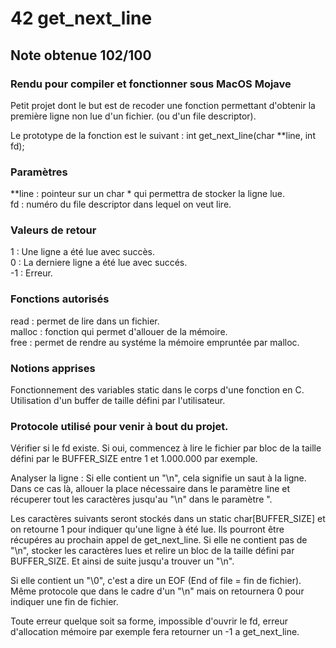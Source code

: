 # 42 get_next_line
## Note obtenue 102/100
### Rendu pour compiler et fonctionner sous MacOS Mojave

Petit projet dont le but est de recoder une fonction permettant d'obtenir la première ligne non lue d'un fichier. (ou d'un file descriptor). 

Le prototype de la fonction est le suivant :
  int get_next_line(char **line, int fd);

### Paramètres    
**line : pointeur sur un char * qui permettra de stocker la ligne lue.  
fd     : numéro du file descriptor dans lequel on veut lire.  
  
### Valeurs de retour
1 : Une ligne a été lue avec succès.  
0 : La derniere ligne a été lue avec succés.  
-1 : Erreur.  
 
### Fonctions autorisés 
read : permet de lire dans un fichier.   
malloc : fonction qui permet d'allouer de la mémoire.   
free : permet de rendre au systéme la mémoire empruntée par malloc.   

### Notions apprises 
Fonctionnement des variables static dans le corps d'une fonction en C.  
Utilisation d'un buffer de taille défini par l'utilisateur.

### Protocole utilisé pour venir à bout du projet.
Vérifier si le fd existe.
Si oui, commencez à lire le fichier par bloc de la taille défini par le BUFFER_SIZE entre 1 et 1.000.000 par exemple.  

Analyser la ligne : Si elle contient un "\n", cela signifie un saut à la ligne.  
Dans ce cas là,  allouer la place nécessaire dans le paramètre line et récuperer tout les caractères jusqu'au "\n" dans le paramètre "\.   

Les caractères suivants seront stockés dans un static char[BUFFER_SIZE] et on retourne 1 pour indiquer qu'une ligne à été lue.
Ils pourront être récupéres au prochain appel de get_next_line.
Si elle ne contient pas de "\n", stocker les caractères lues et relire un bloc de la taille défini par BUFFER_SIZE. 
Et ainsi de suite jusqu'a trouver un "\n".  

Si elle contient un "\0", c'est a dire un EOF (End of file = fin de fichier). 
Même protocole que dans le cadre d'un "\n" mais on retournera 0 pour indiquer une fin de fichier.  

Toute erreur quelque soit sa forme, impossible d'ouvrir le fd, erreur d'allocation mémoire par exemple fera retourner un -1 a get_next_line.
